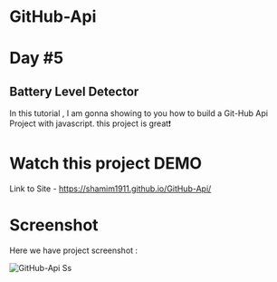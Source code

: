 # GitHub-Api

# Day #5

## Battery Level Detector
In this tutorial ,  I am gonna showing to you how to build a Git-Hub Api Project with javascript. this project is great❗️

# Watch this project DEMO


Link to Site - https://shamim1911.github.io/GitHub-Api/


# Screenshot
Here we have project screenshot :

![GitHub-Api Ss](https://github.com/shamim1911/GitHub-Api/assets/149160986/27ad5b36-1967-4fb9-9e09-9784fc1113b5)

